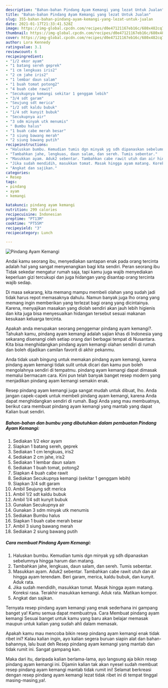 ```yaml
---
description: "Bahan-bahan Pindang Ayam Kemangi yang lezat Untuk Jualan"
title: "Bahan-bahan Pindang Ayam Kemangi yang lezat Untuk Jualan"
slug: 355-bahan-bahan-pindang-ayam-kemangi-yang-lezat-untuk-jualan
date: 2021-01-17T21:33:41.528Z
image: https://img-global.cpcdn.com/recipes/d0e47121167eb16c/680x482cq70/pindang-ayam-kemangi-foto-resep-utama.jpg
thumbnail: https://img-global.cpcdn.com/recipes/d0e47121167eb16c/680x482cq70/pindang-ayam-kemangi-foto-resep-utama.jpg
cover: https://img-global.cpcdn.com/recipes/d0e47121167eb16c/680x482cq70/pindang-ayam-kemangi-foto-resep-utama.jpg
author: Lora Kennedy
ratingvalue: 3.1
reviewcount: 6
recipeingredient:
- "1/2 ekor ayam"
- "1 batang sereh geprek"
- "1 cm lengkuas iris2"
- "2 cm jahe iris2"
- "1 lembar daun salam"
- "1 buah tomat potong2"
- "4 buah cabe rawit"
- "Secukupnya kemangi sekitar 1 genggam lebih"
- "3/4 sdt garam"
- "Seujung sdt merica"
- "1/2 sdt kaldu bubuk"
- "1/4 sdt kunyit bubuk"
- "Secukupnya air"
- "3 sdm minyak utk menumis"
- " Bumbu halus"
- "1 buah cabe merah besar"
- "3 siung bawang merah"
- "2 siung bawang putih"
recipeinstructions:
- "Haluskan bumbu. Kemudian tumis dgn minyak yg sdh dipanaskan sebelumnya hingga harum dan matang."
- "Tambahkan jahe, lengkuas, daun salam, dan sereh. Tumis sebentar."
- "Masukkan ayam. Aduk2 sebentar. Tambahkan cabe rawit utuh dan air hingga ayam terendam. Beri garam, merica, kaldu bubuk, dan kunyit. Aduk rata."
- "Jika sudah mendidih, masukkan tomat. Masak hingga ayam matang. Koreksi rasa. Terakhir masukkan kemangi. Aduk rata. Matikan kompor."
- "Angkat dan sajikan."
categories:
- Resep
tags:
- pindang
- ayam
- kemangi

katakunci: pindang ayam kemangi 
nutrition: 299 calories
recipecuisine: Indonesian
preptime: "PT13M"
cooktime: "PT55M"
recipeyield: "3"
recipecategory: Lunch

---
```



![Pindang Ayam Kemangi](https://img-global.cpcdn.com/recipes/d0e47121167eb16c/680x482cq70/pindang-ayam-kemangi-foto-resep-utama.jpg)

Andai kamu seorang ibu, menyediakan santapan enak pada orang tercinta adalah hal yang sangat menyenangkan bagi kita sendiri. Peran seorang ibu Tidak sekedar mengatur rumah saja, tapi kamu juga wajib menyediakan keperluan gizi tercukupi dan juga hidangan yang disantap orang tercinta wajib sedap.

Di masa  sekarang, kita memang mampu membeli olahan yang sudah jadi tidak harus repot memasaknya dahulu. Namun banyak juga lho orang yang memang ingin memberikan yang terlezat bagi orang yang dicintainya. Karena, menyajikan masakan yang diolah sendiri akan jauh lebih higienis dan kita juga bisa menyesuaikan hidangan tersebut sesuai makanan kesukaan keluarga tercinta. 



Apakah anda merupakan seorang penggemar pindang ayam kemangi?. Tahukah kamu, pindang ayam kemangi adalah sajian khas di Indonesia yang sekarang disenangi oleh setiap orang dari berbagai tempat di Nusantara. Kita bisa menghidangkan pindang ayam kemangi olahan sendiri di rumah dan boleh dijadikan camilan favorit di akhir pekanmu.

Anda tidak usah bingung untuk memakan pindang ayam kemangi, karena pindang ayam kemangi tidak sulit untuk dicari dan kamu pun boleh mengolahnya sendiri di tempatmu. pindang ayam kemangi dapat dimasak memalui bermacam cara. Kini pun telah banyak banget resep modern yang menjadikan pindang ayam kemangi semakin enak.

Resep pindang ayam kemangi juga sangat mudah untuk dibuat, lho. Anda jangan capek-capek untuk membeli pindang ayam kemangi, karena Anda dapat menghidangkan sendiri di rumah. Bagi Anda yang mau membuatnya, berikut cara membuat pindang ayam kemangi yang mantab yang dapat Kalian buat sendiri.

<!--inarticleads1-->

##### Bahan-bahan dan bumbu yang dibutuhkan dalam pembuatan Pindang Ayam Kemangi:

1. Sediakan 1/2 ekor ayam
1. Siapkan 1 batang sereh, geprek
1. Sediakan 1 cm lengkuas, iris2
1. Sediakan 2 cm jahe, iris2
1. Sediakan 1 lembar daun salam
1. Sediakan 1 buah tomat, potong2
1. Siapkan 4 buah cabe rawit
1. Sediakan Secukupnya kemangi (sekitar 1 genggam lebih)
1. Siapkan 3/4 sdt garam
1. Ambil Seujung sdt merica
1. Ambil 1/2 sdt kaldu bubuk
1. Ambil 1/4 sdt kunyit bubuk
1. Gunakan Secukupnya air
1. Gunakan 3 sdm minyak utk menumis
1. Sediakan  Bumbu halus
1. Siapkan 1 buah cabe merah besar
1. Ambil 3 siung bawang merah
1. Sediakan 2 siung bawang putih




<!--inarticleads2-->

##### Cara membuat Pindang Ayam Kemangi:

1. Haluskan bumbu. Kemudian tumis dgn minyak yg sdh dipanaskan sebelumnya hingga harum dan matang.
1. Tambahkan jahe, lengkuas, daun salam, dan sereh. Tumis sebentar.
1. Masukkan ayam. Aduk2 sebentar. Tambahkan cabe rawit utuh dan air hingga ayam terendam. Beri garam, merica, kaldu bubuk, dan kunyit. Aduk rata.
1. Jika sudah mendidih, masukkan tomat. Masak hingga ayam matang. Koreksi rasa. Terakhir masukkan kemangi. Aduk rata. Matikan kompor.
1. Angkat dan sajikan.




Ternyata resep pindang ayam kemangi yang enak sederhana ini gampang banget ya! Kamu semua dapat membuatnya. Cara Membuat pindang ayam kemangi Sesuai banget untuk kamu yang baru akan belajar memasak maupun untuk kalian yang sudah ahli dalam memasak.

Apakah kamu mau mencoba bikin resep pindang ayam kemangi enak tidak ribet ini? Kalau kalian ingin, ayo kalian segera buruan siapin alat dan bahan-bahannya, lalu buat deh Resep pindang ayam kemangi yang mantab dan tidak rumit ini. Sangat gampang kan. 

Maka dari itu, daripada kalian berlama-lama, ayo langsung aja bikin resep pindang ayam kemangi ini. Dijamin kalian tak akan nyesel sudah membuat resep pindang ayam kemangi mantab tidak rumit ini! Selamat berkreasi dengan resep pindang ayam kemangi lezat tidak ribet ini di tempat tinggal masing-masing,ya!.

